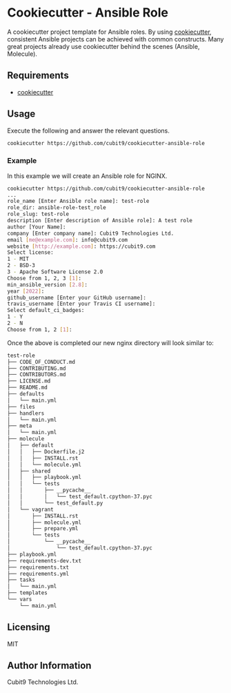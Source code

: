 # Cookiecutter - Ansible Role

A cookiecutter project template for Ansible roles. By using [cookiecutter](https://cookiecutter.readthedocs.io/en/latest/), consistent Ansible projects can be
achieved with common constructs. Many great projects already use cookiecutter
behind the scenes (Ansible, Molecule).

## Requirements

- [cookiecutter](https://cookiecutter.readthedocs.io/en/latest/installation.html)

## Usage

Execute the following and answer the relevant questions.

```bash
cookiecutter https://github.com/cubit9/cookiecutter-ansible-role
```

### Example

In this example we will create an Ansible role for NGINX.

```bash
cookiecutter https://github.com/cubit9/cookiecutter-ansible-role
...
role_name [Enter Ansible role name]: test-role
role_dir: ansible-role-test_role
role_slug: test-role
description [Enter description of Ansible role]: A test role
author [Your Name]: 
company [Enter company name]: Cubit9 Technologies Ltd.
email [me@example.com]: info@cubit9.com
website [http://example.com]: https://cubit9.com
Select license:
1 - MIT
2 - BSD-3
3 - Apache Software License 2.0
Choose from 1, 2, 3 [1]:
min_ansible_version [2.8]:
year [2022]:
github_username [Enter your GitHub username]: 
travis_username [Enter your Travis CI username]: 
Select default_ci_badges:
1 - Y
2 - N
Choose from 1, 2 [1]:
```

Once the above is completed our new nginx directory will look similar to:

```bash
test-role
├── CODE_OF_CONDUCT.md
├── CONTRIBUTING.md
├── CONTRIBUTORS.md
├── LICENSE.md
├── README.md
├── defaults
│   └── main.yml
├── files
├── handlers
│   └── main.yml
├── meta
│   └── main.yml
├── molecule
│   ├── default
│   │   ├── Dockerfile.j2
│   │   ├── INSTALL.rst
│   │   └── molecule.yml
│   ├── shared
│   │   ├── playbook.yml
│   │   └── tests
│   │       ├── __pycache__
│   │       │   └── test_default.cpython-37.pyc
│   │       └── test_default.py
│   └── vagrant
│       ├── INSTALL.rst
│       ├── molecule.yml
│       ├── prepare.yml
│       └── tests
│           └── __pycache__
│               └── test_default.cpython-37.pyc
├── playbook.yml
├── requirements-dev.txt
├── requirements.txt
├── requirements.yml
├── tasks
│   └── main.yml
├── templates
└── vars
    └── main.yml
```

## Licensing

MIT

## Author Information

Cubit9 Technologies Ltd.
